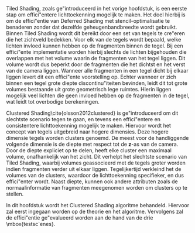 Tiled Shading, zoals ge\"introduceerd in het vorige hoofdstuk, is een eerste
stap om effici\"entere lichttoekenning mogelijk te maken. Het doel hierbij is
om de effici\"entie van Deferred Shading met stencil-optimalisatie te benaderen
zonder dat dezelfde geheugenbandbreedte wordt gebruikt. Binnen Tiled Shading
wordt dit bereikt door een set van tegels te cre\"eren die het zichtveld 
bedekken. Voor elk van de tegels wordt bepaald, welke lichten invloed kunnen
hebben op de fragmenten binnen de tegel. Bij een effici\"ente implementatie
worden hierbij slechts de lichten bijgehouden die overlappen met het volume 
waarin de fragmenten van het tegel liggen. Dit volume wordt dus beperkt
door de fragmenten die het dichtst en het verst van de camera liggen.
Wanneer alle fragmenten in een tegel dicht bij elkaar liggen levert dit een
effici\"ente voorstelling op. Echter wanneer er zich binnen een tegel grote diepte
discontinu\"iteiten bevinden, leidt dit tot grote volumes bestaande uit grote
geometrisch lege ruimtes. Hierin liggen mogelijk veel lichten die geen invloed
hebben op de fragmenten in de tegel, wat leidt tot overbodige berekeningen.

Clustered Shading\cite{olsson2012clustered} is ge\"introduceerd om dit slechtste
scenario tegen te gaan, en tevens een effici\"entere en consistentere 
lichttoekenning mogelijk te maken. Hiervoor wordt het concept van tegels 
uitgebreid naar hogere dimensies. Deze hogere dimensie tegels worden clusters
genoemd. De meest voor de handliggende volgende dimensie is de diepte met 
respect tot de $\mathbf{z}$-as van de camera. Door de diepte expliciet op te
delen, heeft elke cluster een maximaal volume, onafhankelijk van het zicht.
Dit verhelpt het slechtste scenario van Tiled Shading, waarbij volumes 
geassocieerd met de tegels groter worden indien fragmenten verder uit elkaar
liggen. Tegelijkertijd verkleind het de volumes van de clusters, waardoor de
lichttoekenning specifieker, en dus effici\"enter wordt. Naast diepte, kunnen ook
andere attributen zoals de normaalinformatie van fragmenten meegenomen worden
om clusters op te stellen.

In dit hoofdstuk wordt het Clustered Shading algoritme behandeld. Hiervoor zal
eerst ingegaan worden op de theorie en het algoritme. Vervolgens zal de 
effici\"entie ge\"evalueerd worden aan de hand van de drie \mbox{testsc\`enes}.

